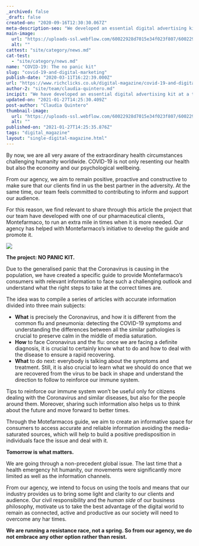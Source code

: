 ```yaml
---
_archived: false
_draft: false
created-on: "2020-09-16T12:30:30.067Z"
meta-description-seo: "We developed an essential digital advertising kit at a turbulent time, the first lockdown caused by COVID. Discover our strategy."
main-image:
  url: "https://uploads-ssl.webflow.com/60022928d7015e34f023f807/60022928d7015ec5b023fb9b_covid-montefarmaco-richclicks.jpg"
  alt: ""
cattest: "site/category/news.md"
cat-test:
  - "site/category/news.md"
name: "COVID-19: The no panic kit"
slug: "covid-19-and-digital-marketing"
publish-date: "2020-03-11T16:22:39.000Z"
url: "https://www.richclicks.co.uk/digital-magazine/covid-19-and-digital-marketing"
author-2: "site/team/claudia-quintero.md"
incipit: "We have developed an essential digital advertising kit at a turbulent time. Discover our strategy."
updated-on: "2021-01-27T14:25:30.409Z"
post-author: "Claudia Quintero"
thumbnail-image:
  url: "https://uploads-ssl.webflow.com/60022928d7015e34f023f807/60022928d7015ec5b023fb9b_covid-montefarmaco-richclicks.jpg"
  alt: ""
published-on: "2021-01-27T14:25:35.876Z"
tags: "digital_magazine"
layout: "single-digital-magazine.html"
---
```


By now, we are all very aware of the extraordinary health circumstances challenging humanity worldwide. COVID-19 is not only resenting our health but also the economy and our psychological wellbeing.

From our agency, we aim to remain positive, proactive and constructive to make sure that our clients find in us the best partner in the adversity. At the same time, our team feels committed to contributing to inform and support our audience.

For this reason, we find relevant to share through this article the project that our team have developed with one of our pharmaceutical clients, Montefarmaco, to run an extra mile in times when it is more needed. Our agency has helped with Montefarmaco’s initiative to develop the guide and promote it.  

![](https://uploads-ssl.webflow.com/60022928d7015e34f023f807/60072865f7a1786262c7e34d_5f2000a694a964f8fe351edd_Screen-Shot-2020-03-12-at-11.17.55.jpg)

**The project: NO PANIC KIT.**

Due to the generalised panic that the Coronavirus is causing in the population, we have created a specific guide to provide Montefarmaco’s consumers with relevant information to face such a challenging outlook and understand what the right steps to take at the correct times are.

The idea was to compile a series of articles with accurate information divided into three main subjects:

*   **What** is precisely the Coronavirus, and how it is different from the common flu and pneumonia: detecting the COVID-19 symptoms and understanding the differences between all the similar pathologies is crucial to preserve calm in the middle of media saturation.
*   **How** to face Coronavirus and the flu: once we are facing a definite diagnosis, it is crucial to certainly know what to do and how to deal with the disease to ensure a rapid recovering.
*   **What** to do next: everybody is talking about the symptoms and treatment. Still, it is also crucial to learn what we should do once that we are recovered from the virus to be back in shape and understand the direction to follow to reinforce our immune system.

Tips to reinforce our immune system won’t be useful only for citizens dealing with the Coronavirus and similar diseases, but also for the people around them. Moreover, sharing such information also helps us to think about the future and move forward to better times.

Through the Motefarmacos guide, we aim to create an informative space for consumers to access accurate and reliable information avoiding the media-saturated sources, which will help to build a positive predisposition in individuals face the issue and deal with it.

**Tomorrow is what matters.**

We are going through a non-precedent global issue. The last time that a health emergency hit humanity, our movements were significantly more limited as well as the information channels.

From our agency, we intend to focus on using the tools and means that our industry provides us to bring some light and clarity to our clients and audience. Our civil responsibility and the _human side_ of our business philosophy, motivate us to take the best advantage of the digital world to remain as connected, active and productive as our society will need to overcome any har times.

**We are running a resistance race, not a spring. So from our agency, we do not embrace any other option rather than resist.**
